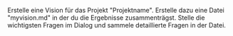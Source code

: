 Erstelle eine Vision für das Projekt "Projektname". Erstelle dazu eine Datei "myvision.md" in der du die Ergebnisse zusammenträgst. Stelle die wichtigsten Fragen im Dialog und sammele detaillierte Fragen in der Datei.

